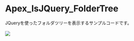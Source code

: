 Apex_IsJQuery_FolderTree
========================

JQueryを使ったフォルダツリーを表示するサンプルコードです。
<br/>
<br/>
<img src="http://cdn-ak.f.st-hatena.com/images/fotolife/t/tyoshikawa1106/20131127/20131127225729.png" />
